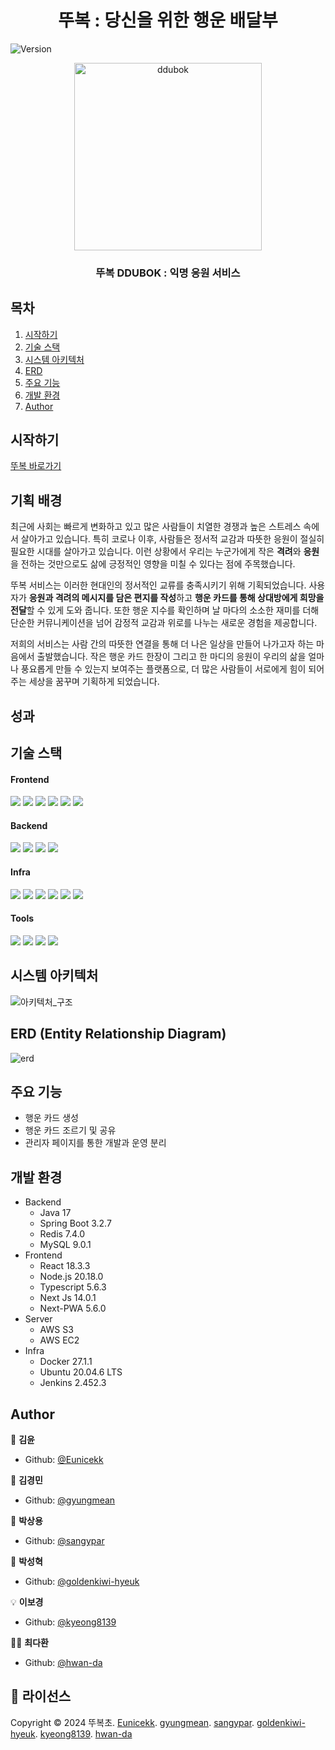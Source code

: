 <h1 align="center">뚜복 : 당신을 위한 행운 배달부</h1>
<p>
  <img alt="Version"  src="https://img.shields.io/badge/version-2.2.0-blue.svg?cacheSeconds=2592000" />
</p>

<div align="center">
  
  <img src="https://img1.daumcdn.net/thumb/R1280x0/?scode=mtistory2&fname=https%3A%2F%2Fblog.kakaocdn.net%2Fdn%2FUyVf9%2FbtsKL1HfI5v%2FKHa06ewqiKD6O6amly0lKK%2Fimg.png" alt="ddubok" width="300">


### 뚜복 DDUBOK : 익명 응원 서비스

</div>

## 목차
1. [시작하기](#시작하기)
2. [기술 스택](#기술-스택)
3. [시스템 아키텍처](#시스템-아키텍처)
4. [ERD](#erd-entity-relationship-diagram)
5. [주요 기능](#주요-기능)
5. [개발 환경](#개발-환경)
5. [Author](#author)

## 시작하기

[뚜복 바로가기](https://ddubok.com)

## 기획 배경

최근에 사회는 빠르게 변화하고 있고 많은 사람들이 치열한 경쟁과 높은 스트레스 속에서 살아가고 있습니다. 특히 코로나 이후, 사람들은 정서적 교감과 따뜻한 응원이 절실히 필요한 시대를 살아가고 있습니다. 이런 상황에서 우리는 누군가에게 작은 **격려**와 **응원**을 전하는 것만으로도 삶에 긍정적인 영향을 미칠 수 있다는 점에 주목했습니다.

뚜복 서비스는 이러한 현대인의 정서적인 교류를 충족시키기 위해 기획되었습니다. 사용자가 **응원과 격려의 메시지를 담은 편지를 작성**하고 **행운 카드를 통해 상대방에게 희망을 전달**할 수 있게 도와 줍니다. 또한 행운 지수를 확인하며 날 마다의 소소한 재미를 더해 단순한 커뮤니케이션을 넘어 감정적 교감과 위로를 나누는 새로운 경험을 제공합니다.

저희의 서비스는 사람 간의 따뜻한 연결을 통해 더 나은 일상을 만들어 나가고자 하는 마음에서 출발했습니다. 작은 행운 카드 한장이 그리고 한 마디의 응원이 우리의 삶을 얼마나 풍요롭게 만들 수 있는지 보여주는 플랫폼으로, 더 많은 사람들이 서로에게 힘이 되어주는 세상을 꿈꾸며 기획하게 되었습니다.

## 성과



## 기술 스택

  #### Frontend
  <p>
    <img src="https://img.shields.io/badge/-Next.js-000000?style=flat-square&logo=nextdotjs&logoColor=white"/>
    <img src="https://img.shields.io/static/v1?style=flat-square&message=PWA&color=5A0FC8&logo=PWA&logoColor=FFFFFF&label="/>
    <img src="https://img.shields.io/badge/node.js-339933?style=flat-square&logo=Node.js&logoColor=white"/>
    <img src="https://img.shields.io/badge/firebase-DD2C00?style=flat-square&logo=firebase&logoColor=white"/>
    <img src="https://img.shields.io/badge/typescript-3178C6?style=flat-square&logo=typescript&logoColor=white"/>
    <img src="https://img.shields.io/badge/javascript-F7DF1E?style=flat-square&logo=javascript&logoColor=black"/>
  </p>

  #### Backend
  <p>
    <img src="https://img.shields.io/badge/-SpringBoot-6DB33F?style=flat-square&logo=Spring&logoColor=white"/>
    <img src="https://img.shields.io/badge/Spring_data_jpa-6DB33F?style=flat-square&logo=Spring&logoColor=white"/>
    <img src="https://img.shields.io/badge/-Maria DB-003545?style=flat-square&logo=mariadb&logoColor=white"/>
    <img src="https://img.shields.io/badge/-Redis-DC382D?style=flat-square&logo=Redis&logoColor=white"/>
  </p>
  
  #### Infra
  <p>
    <img src="https://img.shields.io/badge/-Docker-2496ED?style=flat-square&logo=Docker&logoColor=white"/>
    <img src="https://img.shields.io/badge/-Jenkins-D24939?style=flat-square&logo=Jenkins&logoColor=white"/>
    <img src="https://img.shields.io/badge/-AWS EC2-FF9900?style=flat-square&logo=amazonec2&logoColor=white"/>
    <img src="https://img.shields.io/badge/-Nginx-269539?style=flat-square&logo=Nginx&logoColor=white"/>
    <img src="https://img.shields.io/badge/Ubuntu-E95420?style=flat-square&logo=Ubuntu&logoColor=white"/>
    <img src="https://img.shields.io/badge/AWS_S3-569A31?logo=amazons3&logoColor=fff&style=flat-square"/>
  </p>

  #### Tools
  <p>
    <img src="https://img.shields.io/badge/Jira-0052CC?style=flat-square&logo=Jira&logoColor=white"/>
    <img src="https://img.shields.io/badge/Figma-F24E1E?style=flat-square&logo=figma&logoColor=white"/>
    <img src="https://img.shields.io/badge/git-%23F05033.svg?style=flat-square&logo=git&logoColor=white"/>
    <img src="https://img.shields.io/badge/-Notion-000000?style=flat-square&logo=notion&logoColor=white"/>
  </p>


## 시스템 아키텍처

![아키텍처_구조](https://img1.daumcdn.net/thumb/R1280x0/?scode=mtistory2&fname=https%3A%2F%2Fblog.kakaocdn.net%2Fdn%2FbXuMk6%2FbtsKNxx3kxI%2FtyN2jQZkv68ol50f2E8pp1%2Fimg.png)


## ERD (Entity Relationship Diagram)

![erd](https://img1.daumcdn.net/thumb/R1280x0/?scode=mtistory2&fname=https%3A%2F%2Fblog.kakaocdn.net%2Fdn%2FdlsVJ9%2FbtsKNrdTIll%2FPxUAVQmje5x4KVhg8zdAB1%2Fimg.png)


## 주요 기능

- 행운 카드 생성
- 행운 카드 조르기 및 공유
- 관리자 페이지를 통한 개발과 운영 분리

## 개발 환경

- Backend
  - Java 17
  - Spring Boot 3.2.7
  - Redis 7.4.0
  - MySQL 9.0.1
- Frontend
  - React 18.3.3
  - Node.js 20.18.0
  - Typescript 5.6.3
  - Next Js 14.0.1
  - Next-PWA 5.6.0
- Server
  - AWS S3
  - AWS EC2
- Infra
  - Docker 27.1.1
  - Ubuntu 20.04.6 LTS
  - Jenkins 2.452.3

## Author

🐩 **김윤**

* Github: [@Eunicekk](https://github.com/Eunicekk)

🍞 **김경민**

* Github: [@gyungmean](https://github.com/gyungmean)

🍕 **박상용**

* Github: [@sangypar](https://github.com/sangypar)

🐼 **박성혁**

* Github: [@goldenkiwi-hyeuk](https://github.com/goldenkiwi-hyeuk)

💡 **이보경**

* Github: [@kyeong8139](https://github.com/kyeong8139)

🤦‍♂️ **최다환**

* Github: [@hwan-da](https://github.com/hwan-da)

## 📝 라이선스
Copyright © 2024 뚜복초. [Eunicekk](https://github.com/Eunicekk). [gyungmean](https://github.com/gyungmean). [sangypar](https://github.com/sangypar). [goldenkiwi-hyeuk](https://github.com/goldenkiwi-hyeuk). [kyeong8139](https://github.com/kyeong8139). [hwan-da](https://github.com/hwan-da) <br />
